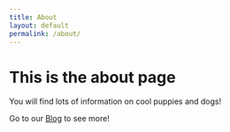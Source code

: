 ```yaml
---
title: About
layout: default
permalink: /about/
---
```


# This is the about page

You will find lots of information on cool puppies and dogs!

Go to our [Blog](/blog.html) to see more!
